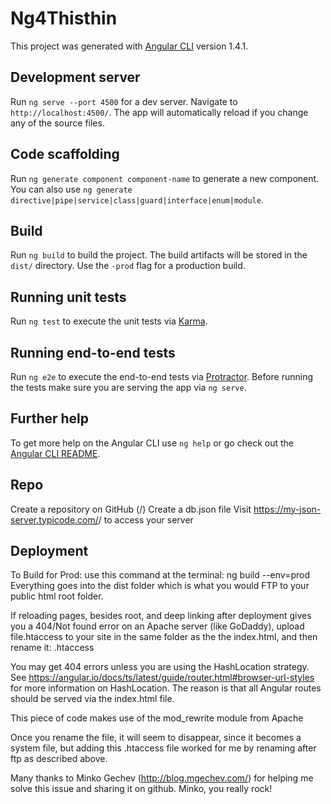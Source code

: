 # Ng4Thisthin

This project was generated with [Angular CLI](https://github.com/angular/angular-cli) version 1.4.1.

## Development server

Run `ng serve --port 4500` for a dev server. 
Navigate to `http://localhost:4500/`. The app will automatically reload if you change any of the source files.

## Code scaffolding

Run `ng generate component component-name` to generate a new component. You can also use `ng generate directive|pipe|service|class|guard|interface|enum|module`.

## Build

Run `ng build` to build the project. The build artifacts will be stored in the `dist/` directory. Use the `-prod` flag for a production build.

## Running unit tests

Run `ng test` to execute the unit tests via [Karma](https://karma-runner.github.io).

## Running end-to-end tests

Run `ng e2e` to execute the end-to-end tests via [Protractor](http://www.protractortest.org/).
Before running the tests make sure you are serving the app via `ng serve`.

## Further help

To get more help on the Angular CLI use `ng help` or go check out the [Angular CLI README](https://github.com/angular/angular-cli/blob/master/README.md).

## Repo
Create a repository on GitHub (<your-username>/<your-repo>)
Create a db.json file
Visit https://my-json-server.typicode.com/<your-username>/<your-repo> to access your server

## Deployment
To Build for Prod: use this command at the terminal:
ng build --env=prod
Everything goes into the dist folder which is what you would FTP to your public html root folder.

If reloading pages, besides root, and deep linking after deployment gives you a 404/Not found error on an Apache server (like GoDaddy), upload file.htaccess to your site in the same folder as the the index.html, and then rename it:     .htaccess

You may get 404 errors unless you are using the HashLocation strategy. 
See https://angular.io/docs/ts/latest/guide/router.html#browser-url-styles for more information on HashLocation. 
The reason is that all Angular routes should be served via the index.html file.

This piece of code makes use of the mod_rewrite module from Apache

Once you rename the file, it will seem to disappear, since it becomes a system file, but adding this .htaccess file worked for me by renaming after ftp as described above.

Many thanks to Minko Gechev (http://blog.mgechev.com/) for helping me solve this issue and sharing it on github. Minko, you really rock!


